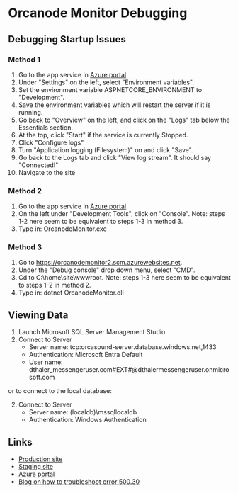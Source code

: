 # Orcanode Monitor Debugging

## Debugging Startup Issues

### Method 1

1. Go to the app service in [Azure portal](https://portal.azure.com/).
2. Under "Settings" on the left, select "Environment variables".
3. Set the environment variable ASPNETCORE_ENVIRONMENT to "Development".
4. Save the environment variables which will restart the server if it is running.
5. Go back to "Overview" on the left, and click on the "Logs" tab below the Essentials section.
5. At the top, click "Start" if the service is currently Stopped.
6. Click "Configure logs"
7. Turn "Application logging (Filesystem)" on and click "Save".
8. Go back to the Logs tab and click "View log stream".  It should say "Connected!"
9. Navigate to the site

### Method 2

1. Go to the app service in [Azure portal](https://portal.azure.com/).
2. On the left under "Development Tools", click on "Console".  Note: steps 1-2 here seem to be equivalent to steps 1-3 in method 3.
3. Type in: OrcanodeMonitor.exe

### Method 3

1. Go to https://orcanodemonitor2.scm.azurewebsites.net.
2. Under the "Debug console" drop down menu, select "CMD".
3. Cd to C:\home\site\wwwroot.  Note: steps 1-3 here seem to be equivalent to steps 1-2 in method 2.
4. Type in: dotnet OrcanodeMonitor.dll

## Viewing Data

1. Launch Microsoft SQL Server Management Studio
2. Connect to Server
   * Server name: tcp:orcasound-server.database.windows.net,1433
   * Authentication: Microsoft Entra Default
   * User name: dthaler_messengeruser.com#EXT#@dthalermessengeruser.onmicrosoft.com

or to connect to the local database:

2. Connect to Server
   * Server name: (localdb)\mssqllocaldb
   * Authentication: Windows Authentication

## Links

* [Production site](https://orcanodemonitor2.azurewebsites.net/)
* [Staging site](https://orcanodemonitorstaging2.azurewebsites.net/)
* [Azure portal](https://portal.azure.com/)
* [Blog on how to troubleshoot error 500.30](https://zimmergren.net/solving-asp-net-core-3-on-azure-app-service-causing-500-30-in-process-startup-failure/)
